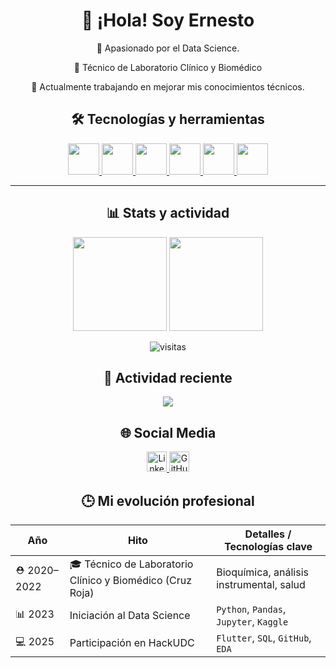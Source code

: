 <div align="center">

<h1>👋 ¡Hola! Soy Ernesto</h1>

<p>🎯 Apasionado por el Data Science.</p>
<p>🧬 Técnico de Laboratorio Clínico y Biomédico</p>
<p>🚀 Actualmente trabajando en mejorar mis conocimientos técnicos.</p>

</div>

</div>
<h2 align="center">🛠️ Tecnologías y herramientas</h2>
<p align="center">
  <a href="https://www.python.org" target="_blank" title="Python">
    <img src="https://cdn.jsdelivr.net/gh/devicons/devicon/icons/python/python-original.svg" width="50"/>
  </a>
  <a href="https://www.r-project.org/" target="_blank" title="R">
    <img src="https://cdn.jsdelivr.net/gh/devicons/devicon/icons/r/r-original.svg" width="50"/>
  </a>
  <a href="https://www.mysql.com/" target="_blank" title="MySQL">
    <img src="https://cdn.jsdelivr.net/gh/devicons/devicon/icons/mysql/mysql-original.svg" width="50"/>
  </a>
  <a href="https://git-scm.com/" target="_blank" title="Git">
    <img src="https://cdn.jsdelivr.net/gh/devicons/devicon/icons/git/git-original.svg" width="50"/>
  </a>
  <a href="https://www.oracle.com/database/" target="_blank" title="Oracle SQL">
    <img src="https://cdn.jsdelivr.net/gh/devicons/devicon/icons/oracle/oracle-original.svg" width="50"/>
  </a>
  <a href="https://cplusplus.com/" target="_blank" title="C++">
    <img src="https://cdn.jsdelivr.net/gh/devicons/devicon/icons/cplusplus/cplusplus-original.svg" width="50"/>
  </a>
</p>

---

<h2 align="center">📊 Stats y actividad</h2>
<p align="center">
  <img src="https://github-readme-stats.vercel.app/api?username=Erni101&show_icons=true&theme=radical" height="150" />
  <img src="https://github-readme-stats.vercel.app/api/top-langs/?username=Erni101&layout=compact&theme=radical&cache_seconds=1000" height="150"/>
</p>

<p align="center">
  <img src="https://komarev.com/ghpvc/?username=Erni101&style=flat-square&color=blue" alt="visitas" />
  
</p>

<h2 align="center">🌱 Actividad reciente</h2>
<p align="center">
  <img src="https://github-profile-summary-cards.vercel.app/api/cards/profile-details?username=Erni101&theme=github_dark" />
</p>

<h2 align="center">🌐 Social Media</h2>
<p align="center">
  <!-- Linkedin -->
  <a href="https://www.linkedin.com/in/ernesto-jose-gramcko-villares-79b3a1329/" target="_blank">
    <img src="https://upload.wikimedia.org/wikipedia/commons/c/ca/LinkedIn_logo_initials.png" alt="LinkedIn" style="width:32px; height:32px;">
  </a>
  <!-- GitHub -->
  <a href="https://github.com/Erni101" target="_blank" rel="noopener noreferrer">
    <img src="https://upload.wikimedia.org/wikipedia/commons/9/91/Octicons-mark-github.svg" alt="GitHub" style="width:32px; height:32px;">
  </a>
</p>

<h2 align="center">🕒 Mi evolución profesional</h2>
<div align="center">
<table>
  <thead>
    <tr>
      <th>Año</th>
      <th>Hito</th>
      <th>Detalles / Tecnologías clave</th>
    </tr>
  </thead>
  <tbody>
    <tr>
      <td>⛑️ 2020–2022</td>
      <td>🎓 Técnico de Laboratorio Clínico y Biomédico (Cruz Roja)</td>
      <td>Bioquímica, análisis instrumental, salud</td>
    </tr>
    <tr>
      <td>📊 2023</td>
      <td>Iniciación al Data Science</td>
      <td><code>Python</code>, <code>Pandas</code>, <code>Jupyter</code>, <code>Kaggle</code></td>
    </tr>
    <tr>
      <td>💻 2025</td>
      <td>Participación en HackUDC</td>
      <td><code>Flutter</code>, <code>SQL</code>, <code>GitHub</code>, <code>EDA</code></td>
    </tr>
  </tbody>
</table>

</div>
